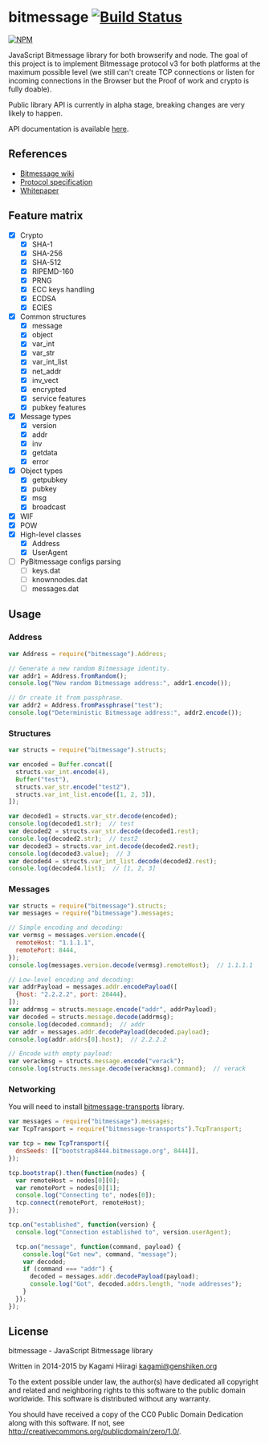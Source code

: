 # bitmessage [![Build Status](https://travis-ci.org/bitchan/bitmessage.svg?branch=master)](https://travis-ci.org/bitchan/bitmessage)

[![NPM](https://nodei.co/npm/bitmessage.png)](https://www.npmjs.com/package/bitmessage)

JavaScript Bitmessage library for both browserify and node. The goal of this project is to implement Bitmessage protocol v3 for both platforms at the maximum possible level (we still can't create TCP connections or listen for incoming connections in the Browser but the Proof of work and crypto is fully doable).

Public library API is currently in alpha stage, breaking changes are very likely to happen.

API documentation is available [here](https://bitchan.github.io/bitmessage/docs/).

## References

* [Bitmessage wiki](https://bitmessage.org/wiki/Main_Page)
* [Protocol specification](https://bitmessage.org/wiki/Protocol_specification)
* [Whitepaper](https://bitmessage.org/bitmessage.pdf)

## Feature matrix

- [x] Crypto
  - [x] SHA-1
  - [x] SHA-256
  - [x] SHA-512
  - [x] RIPEMD-160
  - [x] PRNG
  - [x] ECC keys handling
  - [x] ECDSA
  - [x] ECIES
- [x] Common structures
  - [x] message
  - [x] object
  - [x] var_int
  - [x] var_str
  - [x] var_int_list
  - [x] net_addr
  - [x] inv_vect
  - [x] encrypted
  - [x] service features
  - [x] pubkey features
- [x] Message types
  - [x] version
  - [x] addr
  - [x] inv
  - [x] getdata
  - [x] error
- [x] Object types
  - [x] getpubkey
  - [x] pubkey
  - [x] msg
  - [x] broadcast
- [x] WIF
- [x] POW
- [x] High-level classes
  - [x] Address
  - [x] UserAgent
- [ ] PyBitmessage configs parsing
  - [ ] keys.dat
  - [ ] knownnodes.dat
  - [ ] messages.dat

## Usage

### Address

```js
var Address = require("bitmessage").Address;

// Generate a new random Bitmessage identity.
var addr1 = Address.fromRandom();
console.log("New random Bitmessage address:", addr1.encode());

// Or create it from passphrase.
var addr2 = Address.fromPassphrase("test");
console.log("Deterministic Bitmessage address:", addr2.encode());
```

### Structures

```js
var structs = require("bitmessage").structs;

var encoded = Buffer.concat([
  structs.var_int.encode(4),
  Buffer("test"),
  structs.var_str.encode("test2"),
  structs.var_int_list.encode([1, 2, 3]),
]);

var decoded1 = structs.var_str.decode(encoded);
console.log(decoded1.str);  // test
var decoded2 = structs.var_str.decode(decoded1.rest);
console.log(decoded2.str);  // test2
var decoded3 = structs.var_int.decode(decoded2.rest);
console.log(decoded3.value);  // 3
var decoded4 = structs.var_int_list.decode(decoded2.rest);
console.log(decoded4.list);  // [1, 2, 3]
```

### Messages

```js
var structs = require("bitmessage").structs;
var messages = require("bitmessage").messages;

// Simple encoding and decoding:
var vermsg = messages.version.encode({
  remoteHost: "1.1.1.1",
  remotePort: 8444,
});
console.log(messages.version.decode(vermsg).remoteHost);  // 1.1.1.1

// Low-level encoding and decoding:
var addrPayload = messages.addr.encodePayload([
  {host: "2.2.2.2", port: 28444},
]);
var addrmsg = structs.message.encode("addr", addrPayload);
var decoded = structs.message.decode(addrmsg);
console.log(decoded.command);  // addr
var addr = messages.addr.decodePayload(decoded.payload);
console.log(addr.addrs[0].host);  // 2.2.2.2

// Encode with empty payload:
var verackmsg = structs.message.encode("verack");
console.log(structs.message.decode(verackmsg).command);  // verack
```

### Networking

You will need to install [bitmessage-transports](https://github.com/bitchan/bitmessage-transports) library.

```js
var messages = require("bitmessage").messages;
var TcpTransport = require("bitmessage-transports").TcpTransport;

var tcp = new TcpTransport({
  dnsSeeds: [["bootstrap8444.bitmessage.org", 8444]],
});

tcp.bootstrap().then(function(nodes) {
  var remoteHost = nodes[0][0];
  var remotePort = nodes[0][1];
  console.log("Connecting to", nodes[0]);
  tcp.connect(remotePort, remoteHost);
});

tcp.on("established", function(version) {
  console.log("Connection established to", version.userAgent);

  tcp.on("message", function(command, payload) {
    console.log("Got new", command, "message");
    var decoded;
    if (command === "addr") {
      decoded = messages.addr.decodePayload(payload);
      console.log("Got", decoded.addrs.length, "node addresses");
    }
  });
});
```

## License

bitmessage - JavaScript Bitmessage library

Written in 2014-2015 by Kagami Hiiragi <kagami@genshiken.org>

To the extent possible under law, the author(s) have dedicated all copyright and related and neighboring rights to this software to the public domain worldwide. This software is distributed without any warranty.

You should have received a copy of the CC0 Public Domain Dedication along with this software. If not, see <http://creativecommons.org/publicdomain/zero/1.0/>.
